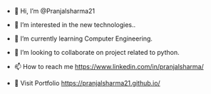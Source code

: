 - 👋 Hi, I’m @Pranjalsharma21
- 👀 I’m interested in the new technologies..
- 🌱 I’m currently learning Computer Engineering.
- 💞️ I’m looking to collaborate on project related to python.
- 📫 How to reach me https://www.linkedin.com/in/pranjalsharma/

- 💼 Visit Portfolio https://pranjalsharma21.github.io/
